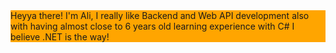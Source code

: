 <style>
  .headerDiv{
    background-color:orange;
  }
</style>
<div class="headerDiv">
Heyya there!
I'm Ali, I really like Backend and Web API development also with having almost close to 6 years old learning experience with C# I believe .NET is the way!
</div>

